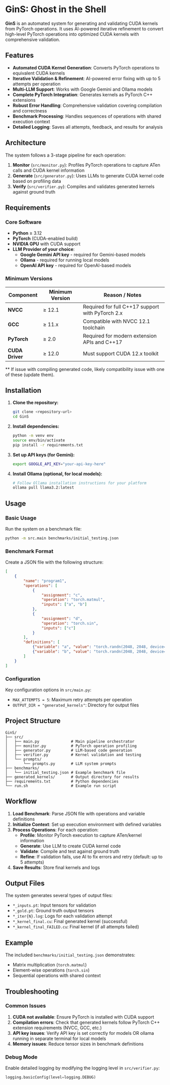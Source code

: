 # GinS: Ghost in the Shell

**GinS** is an automated system for generating and validating CUDA kernels from PyTorch operations. It uses AI-powered iterative refinement to convert high-level PyTorch operations into optimized CUDA kernels with comprehensive validation.

## Features

- **Automated CUDA Kernel Generation**: Converts PyTorch operations to equivalent CUDA kernels
- **Iterative Validation & Refinement**: AI-powered error fixing with up to 5 attempts per operation
- **Multi-LLM Support**: Works with Google Gemini and Ollama models
- **Complete PyTorch Integration**: Generates kernels as PyTorch C++ extensions
- **Robust Error Handling**: Comprehensive validation covering compilation and correctness
- **Benchmark Processing**: Handles sequences of operations with shared execution context
- **Detailed Logging**: Saves all attempts, feedback, and results for analysis

## Architecture

The system follows a 3-stage pipeline for each operation:

1. **Monitor** (`src/monitor.py`): Profiles PyTorch operations to capture ATen calls and CUDA kernel information
2. **Generate** (`src/generator.py`): Uses LLMs to generate CUDA kernel code based on profiling data
3. **Verify** (`src/verifier.py`): Compiles and validates generated kernels against ground truth
## Requirements

### Core Software
- **Python** ≥ 3.12  
- **PyTorch** (CUDA-enabled build)  
- **NVIDIA GPU** with CUDA support  
- **LLM Provider of your choice**:
    - **Google Gemini API key** - required for Gemini-based models  
    - **Ollama** - required for running local models  
    - **OpenAI API key** - required for OpenAI-based models

### Minimum Versions

| **Component** | **Minimum Version** | **Reason / Notes** |
|----------------|--------------------|--------------------|
| **NVCC** | ≥ 12.1 | Required for full C++17 support with PyTorch 2.x |
| **GCC** | ≥ 11.x | Compatible with NVCC 12.1 toolchain |
| **PyTorch** | ≥ 2.0 | Required for modern extension APIs and C++17 |
| **CUDA Driver** | ≥ 12.0 | Must support CUDA 12.x toolkit |

** If issue with compiling generated code, likely compatibility issue with one of these (update them). 

## Installation

1. **Clone the repository:**
   ```bash
   git clone <repository-url>
   cd GinS
   ```

2. **Install dependencies:**
   ```bash
   python -m venv env
   source env/bin/activate
   pip install -r requirements.txt
   ```

3. **Set up API keys (for Gemini):**
   ```bash
   export GOOGLE_API_KEY="your-api-key-here"
   ```

4. **Install Ollama (optional, for local models):**
   ```bash
   # Follow Ollama installation instructions for your platform
   ollama pull llama3.2:latest
   ```

## Usage

### Basic Usage

Run the system on a benchmark file:

```bash
python -m src.main benchmarks/initial_testing.json
```

### Benchmark Format

Create a JSON file with the following structure:

```json
[
    {
        "name": "program1",
        "operations": [
            {
                "assignment": "c",
                "operation": "torch.matmul",
                "inputs": ["a", "b"]
            },
            {
                "assignment": "d",
                "operation": "torch.sin",
                "inputs": ["c"]
            }
        ],
        "definitions": [
            {"variable": "a", "value": "torch.randn(2048, 2048, device=\"cuda\")"},
            {"variable": "b", "value": "torch.randn(2048, 2048, device=\"cuda\")"}
        ]
    }
]
```

### Configuration

Key configuration options in `src/main.py`:

- `MAX_ATTEMPTS = 5`: Maximum retry attempts per operation
- `OUTPUT_DIR = "generated_kernels"`: Directory for output files

## Project Structure

```
GinS/
├── src/
│   ├── main.py              # Main pipeline orchestrator
│   ├── monitor.py           # PyTorch operation profiling
│   ├── generator.py         # LLM-based code generation
│   ├── verifier.py          # Kernel validation and testing
│   └── prompts/
│       └── prompts.py       # LLM system prompts
├── benchmarks/
│   └── initial_testing.json # Example benchmark file
├── generated_kernels/       # Output directory for results
├── requirements.txt         # Python dependencies
└── run.sh                   # Example run script
```

## Workflow

1. **Load Benchmark**: Parse JSON file with operations and variable definitions
2. **Initialize Context**: Set up execution environment with defined variables
3. **Process Operations**: For each operation:
   - **Profile**: Monitor PyTorch execution to capture ATen/kernel information
   - **Generate**: Use LLM to create CUDA kernel code
   - **Validate**: Compile and test against ground truth
   - **Refine**: If validation fails, use AI to fix errors and retry (default: up to 5 attempts)
4. **Save Results**: Store final kernels and logs

## Output Files

The system generates several types of output files:

- `*_inputs.pt`: Input tensors for validation
- `*_gold.pt`: Ground truth output tensors
- `*_iter{N}.log`: Logs for each validation attempt
- `*_kernel_final.cu`: Final generated kernel (successful)
- `*_kernel_final_FAILED.cu`: Final kernel (if all attempts failed)

## Example

The included `benchmarks/initial_testing.json` demonstrates:

- Matrix multiplication (`torch.matmul`)
- Element-wise operations (`torch.sin`)
- Sequential operations with shared context

## Troubleshooting

### Common Issues

1. **CUDA not available**: Ensure PyTorch is installed with CUDA support
2. **Compilation errors**: Check that generated kernels follow PyTorch C++ extension requirements (NVCC, GCC, etc.)
3. **API key issues**: Verify API key is set correctly for models OR ollama running in separate terminal for local models
4. **Memory issues**: Reduce tensor sizes in benchmark definitions

### Debug Mode

Enable detailed logging by modifying the logging level in `src/verifier.py`:

```python
logging.basicConfig(level=logging.DEBUG)
```
